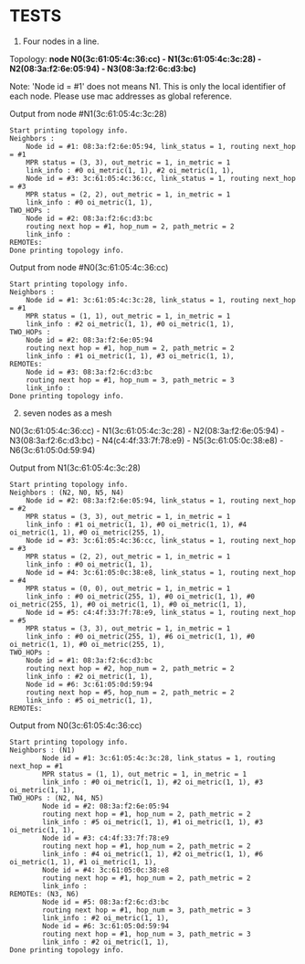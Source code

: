 # TESTS

1. Four nodes in a line.

Topology: 
**node N0(3c:61:05:4c:36:cc) - N1(3c:61:05:4c:3c:28) - N2(08:3a:f2:6e:05:94) - N3(08:3a:f2:6c:d3:bc)**

Note: 'Node id = #1' does not means N1. This is only the local identifier of each node. Please use mac addresses as global reference.

Output from node #N1(3c:61:05:4c:3c:28)
```
Start printing topology info.
Neighbors :
    Node id = #1: 08:3a:f2:6e:05:94, link_status = 1, routing next_hop = #1
    MPR status = (3, 3), out_metric = 1, in_metric = 1 
    link_info : #0 oi_metric(1, 1), #2 oi_metric(1, 1), 
    Node id = #3: 3c:61:05:4c:36:cc, link_status = 1, routing next_hop = #3
    MPR status = (2, 2), out_metric = 1, in_metric = 1 
    link_info : #0 oi_metric(1, 1), 
TWO_HOPs :
    Node id = #2: 08:3a:f2:6c:d3:bc 
    routing next hop = #1, hop_num = 2, path_metric = 2 
    link_info : 
REMOTEs: 
Done printing topology info.
```
Output from node #N0(3c:61:05:4c:36:cc)
```
Start printing topology info.
Neighbors :
    Node id = #1: 3c:61:05:4c:3c:28, link_status = 1, routing next_hop = #1
    MPR status = (1, 1), out_metric = 1, in_metric = 1 
    link_info : #2 oi_metric(1, 1), #0 oi_metric(1, 1), 
TWO_HOPs :
    Node id = #2: 08:3a:f2:6e:05:94 
    routing next hop = #1, hop_num = 2, path_metric = 2 
    link_info : #1 oi_metric(1, 1), #3 oi_metric(1, 1), 
REMOTEs: 
    Node id = #3: 08:3a:f2:6c:d3:bc 
    routing next hop = #1, hop_num = 3, path_metric = 3 
    link_info : 
Done printing topology info.
```

2. seven nodes as a mesh

N0(3c:61:05:4c:36:cc) - N1(3c:61:05:4c:3c:28) - N2(08:3a:f2:6e:05:94) - N3(08:3a:f2:6c:d3:bc) - N4(c4:4f:33:7f:78:e9) - N5(3c:61:05:0c:38:e8) - N6(3c:61:05:0d:59:94)

Output from N1(3c:61:05:4c:3c:28)
```
Start printing topology info.
Neighbors : (N2, N0, N5, N4)
    Node id = #2: 08:3a:f2:6e:05:94, link_status = 1, routing next_hop = #2
    MPR status = (3, 3), out_metric = 1, in_metric = 1 
    link_info : #1 oi_metric(1, 1), #0 oi_metric(1, 1), #4 oi_metric(1, 1), #0 oi_metric(255, 1), 
    Node id = #3: 3c:61:05:4c:36:cc, link_status = 1, routing next_hop = #3
    MPR status = (2, 2), out_metric = 1, in_metric = 1 
    link_info : #0 oi_metric(1, 1), 
    Node id = #4: 3c:61:05:0c:38:e8, link_status = 1, routing next_hop = #4
    MPR status = (0, 0), out_metric = 1, in_metric = 1 
    link_info : #0 oi_metric(255, 1), #0 oi_metric(1, 1), #0 oi_metric(255, 1), #0 oi_metric(1, 1), #0 oi_metric(1, 1), 
    Node id = #5: c4:4f:33:7f:78:e9, link_status = 1, routing next_hop = #5
    MPR status = (3, 3), out_metric = 1, in_metric = 1 
    link_info : #0 oi_metric(255, 1), #6 oi_metric(1, 1), #0 oi_metric(1, 1), #0 oi_metric(255, 1), 
TWO_HOPs :
    Node id = #1: 08:3a:f2:6c:d3:bc 
    routing next hop = #2, hop_num = 2, path_metric = 2 
    link_info : #2 oi_metric(1, 1), 
    Node id = #6: 3c:61:05:0d:59:94 
    routing next hop = #5, hop_num = 2, path_metric = 2 
    link_info : #5 oi_metric(1, 1), 
REMOTEs: 
```

Output from N0(3c:61:05:4c:36:cc)
```
Start printing topology info.
Neighbors : (N1)
        Node id = #1: 3c:61:05:4c:3c:28, link_status = 1, routing next_hop = #1
        MPR status = (1, 1), out_metric = 1, in_metric = 1 
        link_info : #0 oi_metric(1, 1), #2 oi_metric(1, 1), #3 oi_metric(1, 1), 
TWO_HOPs : (N2, N4, N5)
        Node id = #2: 08:3a:f2:6e:05:94 
        routing next hop = #1, hop_num = 2, path_metric = 2 
        link_info : #5 oi_metric(1, 1), #1 oi_metric(1, 1), #3 oi_metric(1, 1), 
        Node id = #3: c4:4f:33:7f:78:e9 
        routing next hop = #1, hop_num = 2, path_metric = 2 
        link_info : #4 oi_metric(1, 1), #2 oi_metric(1, 1), #6 oi_metric(1, 1), #1 oi_metric(1, 1), 
        Node id = #4: 3c:61:05:0c:38:e8 
        routing next hop = #1, hop_num = 2, path_metric = 2 
        link_info : 
REMOTEs: (N3, N6)
        Node id = #5: 08:3a:f2:6c:d3:bc 
        routing next hop = #1, hop_num = 3, path_metric = 3 
        link_info : #2 oi_metric(1, 1), 
        Node id = #6: 3c:61:05:0d:59:94 
        routing next hop = #1, hop_num = 3, path_metric = 3 
        link_info : #2 oi_metric(1, 1), 
Done printing topology info.
```
